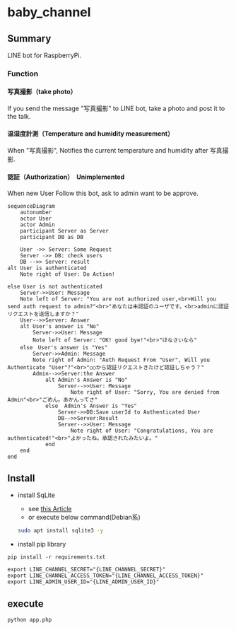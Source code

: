 # baby_channel
## Summary
LINE bot for RaspberryPi.

### Function
#### 写真撮影（take photo）
If you send the message "写真撮影" to LINE bot, take a photo and post it to the talk.

#### 温湿度計測（Temperature and humidity measurement）
When "写真撮影", Notifies the current temperature and humidity after 写真撮影.

#### 認証（Authorization）　Unimplemented
When new User Follow this bot, ask to admin want to be approve.

```mermaid
sequenceDiagram
    autonumber
    actor User
    actor Admin
    participant Server as Server
    participant DB as DB

    User ->> Server: Some Request
    Server ->> DB: check users
    DB -->> Server: result
alt User is authenticated
    Note right of User: Do Action!

else User is not authenticated
    Server->>User: Message
    Note left of Server: "You are not authorized user,<br>Will you send auth request to admin?"<br>"あなたは未認証のユーザです。<br>adminに認証リクエストを送信しますか？"
    User-->>Server: Answer
    alt User's answer is "No"
        Server->>User: Message
        Note left of Server: "OK! good bye!"<br>"ほなさいなら"
    else　User's answer is "Yes"
        Server->>Admin: Message
        Note right of Admin: "Auth Request From "User", Will you Authenticate "User"?"<br>"○○から認証リクエストきたけど認証しちゃう？"
        Admin-->>Server:the Answer
            alt Admin's Answer is "No"
                Server-->>User: Message
                    Note right of User: "Sorry, You are denied from Admin"<br>"ごめん。あかんってさ"
            else  Admin's Answer is "Yes"
                Server->>DB:Save userId to Authenticated User
                DB-->>Server:Result
                Server-->>User: Message
                    Note right of User: "Congratulations, You are authenticated!"<br>"よかったね。承認されたみたいよ。"
            end
    end
end
```

## Install

- install SqLite
  - see [this Article](https://nekonisi.com/install_sqlite/)
  - or execute below command(Debian系)
  ```bash
  sudo apt install sqlite3 -y
  ```

- install pip library
```
pip install -r requirements.txt
```

```
export LINE_CHANNEL_SECRET="{LINE_CHANNEL_SECRET}"
export LINE_CHANNEL_ACCESS_TOKEN="{LINE_CHANNEL_ACCESS_TOKEN}"
export LINE_ADMIN_USER_ID="{LINE_ADMIN_USER_ID}"
```

## execute

```
python app.php
```